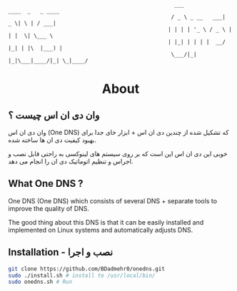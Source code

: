 ``` ascii
                                                    ___             ____  _   _ ____  
                                                   / _ \ _ __   ___|  _ \| \ | / ___| 
                                                  | | | | '_ \ / _ \ | | |  \| \___ \ 
                                                  | |_| | | | |  __/ |_| | |\  |___) |
                                                   \___/|_| |_|\___|____/|_| \_|____/
```

<div align="center">
  <h1>About</h1>
</div>


## وان دی ان اس چیست ؟

وان دی ان اس (One DNS) که تشکیل شده از چندین دی ان اس + ابزار خای جدا برای بهبود کیفیت دی ان ها ساخته شده.

خوبی این دی ان اس این است که بر روی سیستم های لینوکسی به راحتی قابل نصب و اجراس و تنظیم اتوماتیک دی ان را انجام می دهد.
## What One DNS ?

One DNS (One DNS) which consists of several DNS + separate tools to improve the quality of DNS.

The good thing about this DNS is that it can be easily installed and implemented on Linux systems and automatically adjusts DNS.

## Installation - نصب و اجرا

```bash
git clone https://github.com/BDadmehr0/onedns.git
sudo ./install.sh # install to /usr/local/bin/
sudo onedns.sh # Run
```
